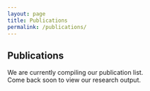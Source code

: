 ```yaml
---
layout: page
title: Publications
permalink: /publications/
---
```


## Publications

We are currently compiling our publication list.  
Come back soon to view our research output.
